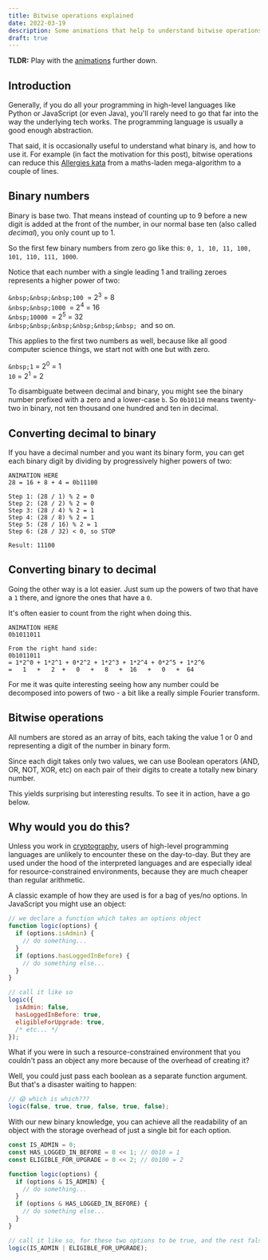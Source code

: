 ```yaml
---
title: Bitwise operations explained
date: 2022-03-19
description: Some animations that help to understand bitwise operations.
draft: true
---
```


<script>
  import BitwiseOperation from '$lib/blog/bitwise-operations-explained/BitwiseOperation.svelte';
  import BinaryToDecimal from '$lib/blog/bitwise-operations-explained/BinaryToDecimal.svelte';
</script>

**TLDR:** Play with the [animations](#animation) further down.

## Introduction

Generally, if you do all your programming in high-level languages like Python or JavaScript (or even Java), you'll rarely need to go that far into the way the underlying tech works. The programming language is usually a good enough abstraction.

That said, it is occasionally useful to understand what binary is, and how to use it. For example (in fact the motivation for this post), bitwise operations can reduce this [Allergies kata](https://www.codewars.com/kata/58be35e9e36224a33f000023/python) from a maths-laden mega-algorithm to a couple of lines.

## Binary numbers

Binary is base two. That means instead of counting up to 9 before a new digit is added at the front of the number, in our normal base ten (also called _decimal_), you only count up to 1.

So the first few binary numbers from zero go like this: `0, 1, 10, 11, 100, 101, 110, 111, 1000`.

Notice that each number with a single leading 1 and trailing zeroes represents a higher power of two:

`&nbsp;&nbsp;&nbsp;100`&nbsp; = 2<sup>3</sup> = 8<br/>
`&nbsp;&nbsp;1000`&nbsp; = 2<sup>4</sup> = 16<br/>
`&nbsp;10000`&nbsp; = 2<sup>5</sup> = 32<br/>
`&nbsp;&nbsp;&nbsp;&nbsp;&nbsp;&nbsp;`&nbsp; and so on.

This applies to the first two numbers as well, because like all good computer science things, we start not with one but with zero.

`&nbsp;1` = 2<sup>0</sup> = 1<br/>
`10` = 2<sup>1</sup> = 2

To disambiguate between decimal and binary, you might see the binary number prefixed with a zero and a lower-case `b`. So `0b10110` means twenty-two in binary, not ten thousand one hundred and ten in decimal.

<a id="animation"></a>

## Converting decimal to binary


If you have a decimal number and you want its binary form, you can get each binary digit by dividing by progressively higher powers of two:

<BinaryToDecimal/>

```
ANIMATION HERE
28 = 16 + 8 + 4 = 0b11100

Step 1: (28 / 1) % 2 = 0
Step 2: (28 / 2) % 2 = 0
Step 3: (28 / 4) % 2 = 1
Step 4: (28 / 8) % 2 = 1
Step 5: (28 / 16) % 2 = 1
Step 6: (28 / 32) < 0, so STOP

Result: 11100
```

## Converting binary to decimal

Going the other way is a lot easier. Just sum up the powers of two that have a `1` there, and ignore the ones that have a `0`.

It's often easier to count from the right when doing this.

```
ANIMATION HERE
0b1011011

From the right hand side:
0b1011011
= 1*2^0 + 1*2^1 + 0*2^2 + 1*2^3 + 1*2^4 + 0*2^5 + 1*2^6
=   1   +   2  +   0   +   8   +  16   +   0   +  64
```

For me it was quite interesting seeing how any number could be decomposed into powers of two - a bit like a really simple Fourier transform.

## Bitwise operations

All numbers are stored as an array of bits, each taking the value 1 or 0 and representing a digit of the number in binary form.

Since each digit takes only two values, we can use Boolean operators (AND, OR, NOT, XOR, etc) on each pair of their digits to create a totally new binary number.

This yields surprising but interesting results. To see it in action, have a go below.


<BitwiseOperation/>

## Why would you do this?

Unless you work in [cryptography](https://en.wikipedia.org/wiki/XOR_cipher), users of high-level programming languages are unlikely to encounter these on the day-to-day. But they are used under the hood of the interpreted languages and are especially ideal for resource-constrained environments, because they are much cheaper than regular arithmetic.

A classic example of how they are used is for a bag of yes/no options. In JavaScript you might use an object:

```javascript
// we declare a function which takes an options object
function logic(options) {
  if (options.isAdmin) {
    // do something...
  }
  if (options.hasLoggedInBefore) {
    // do something else...
  }
}

// call it like so
logic({ 
  isAdmin: false,
  hasLoggedInBefore: true,
  eligibleForUpgrade: true,
  /* etc... */ 
});
```

What if you were in such a resource-constrained environment that you couldn't pass an object any more because of the overhead of creating it?

Well, you could just pass each boolean as a separate function argument. But that's a disaster waiting to happen:

```javascript
// 😱 which is which???
logic(false, true, true, false, true, false); 
```

With our new binary knowledge, you can achieve all the readability of an object with the storage overhead of just a single bit for each option.

```javascript
const IS_ADMIN = 0;
const HAS_LOGGED_IN_BEFORE = 0 << 1; // 0b10 = 1
const ELIGIBLE_FOR_UPGRADE = 0 << 2; // 0b100 = 2

function logic(options) {
  if (options & IS_ADMIN) {
    // do something...
  }
  if (options & HAS_LOGGED_IN_BEFORE) {
    // do something else...
  }
}

// call it like so, for these two options to be true, and the rest false
logic(IS_ADMIN | ELIGIBLE_FOR_UPGRADE);
```
